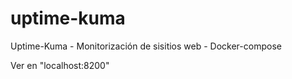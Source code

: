 # uptime-kuma
Uptime-Kuma - Monitorización de sisitios web - Docker-compose

Ver en "localhost:8200"


